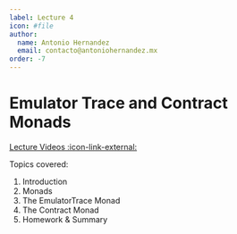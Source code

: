 ```yaml
---
label: Lecture 4
icon: #file
author:
  name: Antonio Hernandez
  email: contacto@antoniohernandez.mx
order: -7
---
```


# Emulator Trace and Contract Monads

[Lecture Videos :icon-link-external:](https://www.youtube.com/playlist?list=PLNEK_Ejlx3x230-g-U02issX5BiWAgmSi)

Topics covered:

1. Introduction
2. Monads
3. The EmulatorTrace Monad
4. The Contract Monad
5. Homework & Summary


